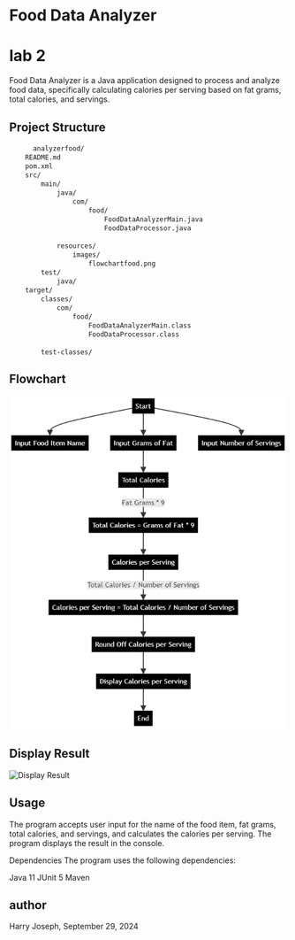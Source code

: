 # Food Data Analyzer

# lab 2
Food Data Analyzer is a Java application designed to process and analyze food data, specifically calculating calories per serving based on fat grams, total calories, and servings.

## Project Structure
          analyzerfood/
        README.md
        pom.xml
        src/
            main/
                java/
                    com/
                        food/
                            FoodDataAnalyzerMain.java
                            FoodDataProcessor.java
                            
                resources/
                    images/
                        flowchartfood.png
            test/
                java/
        target/
            classes/
                com/
                    food/
                        FoodDataAnalyzerMain.class
                        FoodDataProcessor.class
                        
            test-classes/

## Flowchart

![Flowchart](https://github.com/hjoseph777/JavaFoodAnalyzer/raw/main/analyzerfood/src/main/resources/images/flowchartfood.png)


 ## Display Result
 ![Display Result](src/main/resources/images/displaydata.png)


## Usage

The program accepts user input for the name of the food item, fat grams, total calories, and servings, and calculates the calories per serving. The program displays the result in the console.

Dependencies
The program uses the following dependencies:

Java 11
JUnit 5
Maven

## author
Harry Joseph, September 29, 2024
